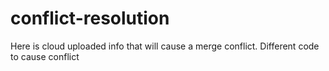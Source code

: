 # conflict-resolution
Here is cloud uploaded info that will cause a merge conflict. 
Different code to cause conflict
